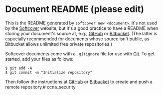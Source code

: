 # Document README (please edit)

This is the README generated by `softcover new <document>`. It's not used by the [Softcover](http://softcover.io/) website, but it's a good practice to have a README when storing your document's source at, e.g., [GitHub](http://github.com/) or [Bitbucket](http://bitbucket.org/). (The latter is especially recommended for documents whose source isn't public, as Bitbucket allows unlimited free private repositories.)

Softcover documents come with a `.gitignore` file for use with [Git](http://git-scm.com/). To get started, add your files as follows:

    $ git add -A
    $ git commit -m "Initialize repository"

Then follow the instructions at [GitHub](http://github.com/) or [Bitbucket](http://bitbucket.org/) to create and push a remote repository.# ccna_security
